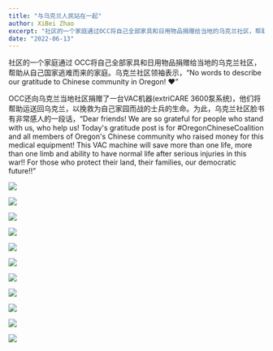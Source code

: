 ```yaml
---
title: "与乌克兰人民站在一起"
author: XiBei Zhao
excerpt: "社区的一个家庭通过OCC将自己全部家具和日用物品捐赠给当地的乌克兰社区，帮助从自己国家逃难而来的家庭。OCC还向乌克兰当地社区捐赠了一台VAC机器，他们将帮助运送回乌克兰，以挽救为自己家园而战的士兵的生命。"
date: "2022-06-13"
---
```


社区的一个家庭通过 OCC将自己全部家具和日用物品捐赠给当地的乌克兰社区，帮助从自己国家逃难而来的家庭。乌克兰社区领袖表示，“No words to describe our gratitude to Chinese community in Oregon! ❤️”

OCC还向乌克兰当地社区捐赠了一台VAC机器(extriCARE 3600泵系统)，他们将帮助运送回乌克兰，以挽救为自己家园而战的士兵的生命。为此，乌克兰社区脸书有非常感人的一段话，“Dear friends! We are so grateful for people who stand with us, who help us! Today's gratitude post is for #OregonChineseCoalition and all members of Oregon's Chinese community who raised money for this medical equipment! This VAC machine will save more than one life, more than one limb and ability to have normal life after serious injuries in this war!!  For those who protect their land, their families, our democratic future!!”

![](https://res.cloudinary.com/dhngj18do/image/upload/f_auto,q_auto/v1/images/288172573_1701468336892393_6751400199525998664_n)

![](https://res.cloudinary.com/dhngj18do/image/upload/f_auto,q_auto/v1/images/288217002_1701468060225754_7130950717856821096_n)

![](https://res.cloudinary.com/dhngj18do/image/upload/f_auto,q_auto/v1/images/288228315_1701468276892399_2213493261436333377_n)

![](https://res.cloudinary.com/dhngj18do/image/upload/f_auto,q_auto/v1/images/288313767_1701468080225752_289277109148983113_n)

![](https://res.cloudinary.com/dhngj18do/image/upload/f_auto,q_auto/v1/images/288381143_1701468126892414_2338185133535746954_n)

![](https://res.cloudinary.com/dhngj18do/image/upload/f_auto,q_auto/v1/images/288445659_1701468050225755_1645860478088783905_n)

![](https://res.cloudinary.com/dhngj18do/image/upload/f_auto,q_auto/v1/images/288467799_1701468313559062_3541355707043076744_n)

![](https://res.cloudinary.com/dhngj18do/image/upload/f_auto,q_auto/v1/images/288540702_1701468206892406_5279645146116079372_n)

![](https://res.cloudinary.com/dhngj18do/image/upload/f_auto,q_auto/v1/images/288626832_1701468166892410_2689110526477141496_n)

![](https://res.cloudinary.com/dhngj18do/image/upload/f_auto,q_auto/v1/images/288662490_1701468176892409_5051360003759315579_n)

![](https://res.cloudinary.com/dhngj18do/image/upload/f_auto,q_auto/v1/images/288728854_138465265466354_6107299386184820302_n)
